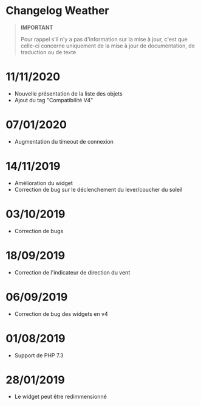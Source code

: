 # Changelog Weather

>**IMPORTANT**
>
>Pour rappel s'il n'y a pas d'information sur la mise à jour, c'est que celle-ci concerne uniquement de la mise à jour de documentation, de traduction ou de texte

# 11/11/2020

- Nouvelle présentation de la liste des objets
- Ajout du tag "Compatibilité V4"

# 07/01/2020

- Augmentation du timeout de connexion

# 14/11/2019

- Amélioration du widget
- Correction de bug sur le déclenchement du lever/coucher du soleil

# 03/10/2019

- Correction de bugs

# 18/09/2019

- Correction de l'indicateur de direction du vent

# 06/09/2019

- Correction de bug des widgets en v4

# 01/08/2019

- Support de PHP 7.3

# 28/01/2019

- Le widget peut être redimmensionné
